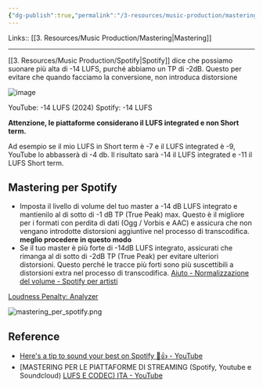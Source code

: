 ```yaml
---
{"dg-publish":true,"permalink":"/3-resources/music-production/mastering-per-lo-streaming/"}
---
```


Links:: [[3. Resources/Music Production/Mastering\|Mastering]]

---
[[3. Resources/Music Production/Spotify\|Spotify]] dice che possiamo suonare più alta di -14 LUFS, purché abbiamo un TP di -2dB. Questo per evitare che quando facciamo la conversione, non introduca distorsione 


![image](https://assets-global.website-files.com/60a0ade9a9e15bdd6b98f68b/61e5de1288e5f7fd636e1095_LUFS%20Normalization%20Chart.png)

YouTube: -14 LUFS (2024)
Spotify: -14 LUFS

**Attenzione, le piattaforme considerano il LUFS integrated e non Short term.**

Ad esempio se il mio LUFS in Short term è -7 e il LUFS integrated è -9, YouTube lo abbasserà di -4 db. Il risultato sarà -14 il LUFS integrated e -11 il LUFS Short term. 

## Mastering per Spotify

- Imposta il livello di volume del tuo master a -14 dB LUFS integrato e mantienilo al di sotto di -1 dB TP (True Peak) max. Questo è il migliore per i formati con perdita di dati (Ogg / Vorbis e AAC) e assicura che non vengano introdotte distorsioni aggiuntive nel processo di transcodifica. **meglio procedere in questo modo**
- Se il tuo master è più forte di -14dB LUFS integrato, assicurati che rimanga al di sotto di -2dB TP (True Peak) per evitare ulteriori distorsioni. Questo perché le tracce più forti sono più suscettibili a distorsioni extra nel processo di transcodifica.
[Aiuto - Normalizzazione del volume - Spotify per artisti](https://artists.spotify.com/help/article/loudness-normalization)

[Loudness Penalty: Analyzer](https://www.loudnesspenalty.com/)

![mastering_per_spotify.png](/img/user/3.%20Resources/Attachments/mastering_per_spotify.png)


## Reference

- [Here's a tip to sound your best on Spotify 🎼👍 - YouTube](https://www.youtube.com/watch?v=p0tek3EGT8c)
- [MASTERING PER LE PIATTAFORME DI STREAMING (Spotify, Youtube e Soundcloud) [LUFS E CODEC) ITA - YouTube](https://www.youtube.com/watch?v=nejLb25L1_0)

